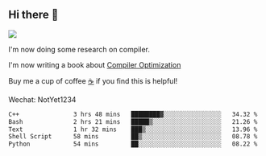 


<!--
**liusy58/liusy58** is a ✨ _special_ ✨ repository because its `README.md` (this file) appears on your GitHub profile.

Here are some ideas to get you started:

- 🔭 I’m currently working on ...
- 🌱 I’m currently learning ...
- 👯 I’m looking to collaborate on ...
- 🤔 I’m looking for help with ...
- 💬 Ask me about ...
- 📫 How to reach me: ...
- 😄 Pronouns: ...
- ⚡ Fun fact: ...
-->
<!--
![](https://komarev.com/ghpvc/?username=liusy58&color=brightgreen&label=PROFILE+VIEWS)




- 🔭 I’m currently working on my .
- 📫 How to reach me:plz contact me by [email](liusy58@,ail2.sysu.edu.cn) or WeChat(LIUSIYU_58)
- 🏫 I'm an undergraduate in Sun-Yat-sen University majoring in the computer science. Expected to graduate in Spring 2021.
- 👯 I'm now interested in System such as OS, Compiler and Database. 
- 🤔 I’m looking for help with Database System.
-->

## Hi there 👋
![](https://komarev.com/ghpvc/?username=liusy58&color=brightgreen&label=PROFILE+VIEWS)



I'm now doing some research on compiler.

I'm now writing a book about [Compiler Optimization](https://github.com/liusy58/CompilerNotes) 

Buy me a cup of coffee [☕️](https://user-images.githubusercontent.com/45984215/202376581-4837a283-4812-4063-82bc-cc9c3101d3a5.jpg) if you find this is helpful!

Wechat: NotYet1234

 <!--START_SECTION:waka-->

```txt
C++               3 hrs 48 mins   ████████▓░░░░░░░░░░░░░░░░   34.32 %
Bash              2 hrs 21 mins   █████▒░░░░░░░░░░░░░░░░░░░   21.26 %
Text              1 hr 32 mins    ███▒░░░░░░░░░░░░░░░░░░░░░   13.96 %
Shell Script      58 mins         ██▒░░░░░░░░░░░░░░░░░░░░░░   08.78 %
Python            54 mins         ██░░░░░░░░░░░░░░░░░░░░░░░   08.22 %
```

<!--END_SECTION:waka-->

